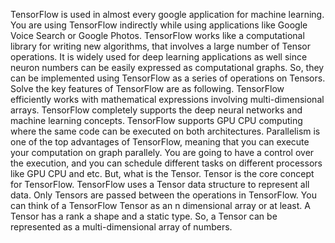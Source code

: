 TensorFlow is used in almost every google application for machine learning. You are using TensorFlow indirectly while using applications like Google Voice Search or Google Photos. 
TensorFlow works like a computational library for writing new algorithms, that involves a large number of Tensor operations. It is widely used for deep learning applications as well since neuron numbers can be easily expressed as computational graphs. 
So, they can be implemented using TensorFlow as a series of operations on Tensors. 
Solve the key features of TensorFlow are as following. 
TensorFlow efficiently works with mathematical expressions involving multi-dimensional arrays. 
TensorFlow completely supports the deep neural networks and machine learning concepts. 
TensorFlow supports GPU CPU computing where the same code can be executed on both architectures. 
Parallelism is one of the top advantages of TensorFlow, meaning that you can execute your computation on graph parallely. 
You are going to have a control over the execution, and you can schedule different tasks on different processors like GPU CPU and etc. 
But, what is the Tensor. Tensor is the core concept for TensorFlow. 
TensorFlow uses a Tensor data structure to represent all data. 
Only Tensors are passed between the operations in TensorFlow. 
You can think of a TensorFlow Tensor as an n dimensional array or at least. 
A Tensor has a rank a shape and a static type. 
So, a Tensor can be represented as a multi-dimensional array of numbers.

